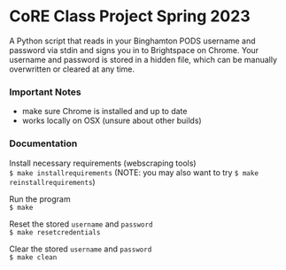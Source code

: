 # CoRE Class Project Spring 2023
A Python script that reads in your Binghamton PODS username and password via stdin and signs you in to Brightspace on Chrome. Your username and password is stored in a hidden file, which can be manually overwritten or cleared at any time.
### Important Notes
- make sure Chrome is installed and up to date
- works locally on OSX (unsure about other builds)

### Documentation
Install necessary requirements (webscraping tools)  
```$ make installrequirements``` (NOTE: you may also want to try `$ make reinstallrequirements`)  

Run the program  
```$ make```

Reset the stored `username` and `password`  
```$ make resetcredentials```

Clear the stored `username` and `password`  
```$ make clean```